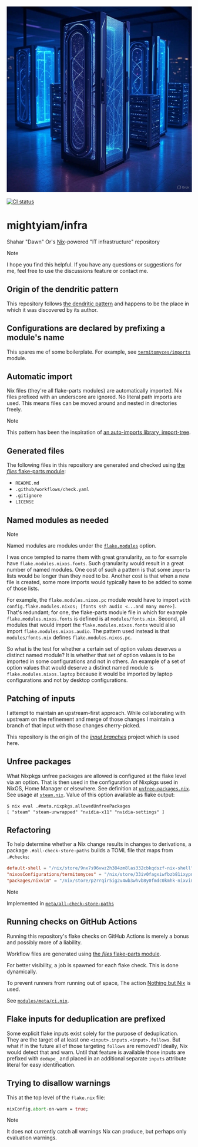 ![Sci-fi looking server room](./modules/meta/logo/logo.jpg)

<a href="https://github.com/mightyiam/infra/actions/workflows/check.yaml?query=branch%3Amain">
<img
  alt="CI status"
  src="https://img.shields.io/github/actions/workflow/status/mightyiam/infra/check.yaml?style=for-the-badge&branch=main&label=Check"
>
</a>

# mightyiam/infra

Shahar "Dawn" Or's [Nix](https://nix.dev)-powered "IT infrastructure" repository

> [!NOTE]
> I hope you find this helpful.
> If you have any questions or suggestions for me, feel free to use the discussions feature or contact me.

## Origin of the dendritic pattern

This repository follows [the dendritic pattern](https://github.com/mightyiam/dendritic)
and happens to be the place in which it was discovered by its author.

## Configurations are declared by prefixing a module's name

This spares me of some boilerplate.
For example, see [`termitomyces/imports`](modules/termitomyces/imports.nix) module.

## Automatic import

Nix files (they're all flake-parts modules) are automatically imported.
Nix files prefixed with an underscore are ignored.
No literal path imports are used.
This means files can be moved around and nested in directories freely.

> [!NOTE]
> This pattern has been the inspiration of [an auto-imports library, import-tree](https://github.com/vic/import-tree).

## Generated files

The following files in this repository are generated and checked
using [the _files_ flake-parts module](https://github.com/mightyiam/files):

- `README.md`
- `.github/workflows/check.yaml`
- `.gitignore`
- `LICENSE`

## Named modules as needed

> [!NOTE]
> Named modules are modules under the [`flake.modules`](https://flake.parts/options/flake-parts-modules.html) option.

I was once tempted to name them with great granularity, as to for example have `flake.modules.nixos.fonts`.
Such granularity would result in a great number of named modules.
One cost of such a pattern is that some `imports` lists would be longer than they need to be.
Another cost is that when a new file is created, some more imports would typically have to be added to some of those lists.

For example, the `flake.modules.nixos.pc` module would have to import `with config.flake.modules.nixos; [fonts ssh audio <...and many more>]`.
That's redundant; for one, the flake-parts module file in which for example `flake.modules.nixos.fonts` is defined is at `modules/fonts.nix`.
Second, all modules that would import the `flake.modules.nixos.fonts` would also import `flake.modules.nixos.audio`.
The pattern used instead is that `modules/fonts.nix` defines `flake.modules.nixos.pc`.

So what is the test for whether a certain set of option values deserves a distinct named module?
It is whether that set of option values is to be imported in some configurations and not in others.
An example of a set of option values that would deserve a distinct named module is `flake.modules.nixos.laptop`
because it would be imported by laptop configurations and not by desktop configurations.

## Patching of inputs

I attempt to maintain an upstream-first approach.
While collaborating with upstream on the refinement and merge of those changes
I maintain a branch of that input with those changes cherry-picked.

This repository is the origin of the
[_input branches_](https://github.com/mightyiam/input-branches)
project
which is used here.

## Unfree packages

What Nixpkgs unfree packages are allowed is configured at the flake level via an option.
That is then used in the configuration of Nixpkgs used in NixOS, Home Manager or elsewhere.
See definition at [`unfree-packages.nix`](modules/unfree-packages.nix).
See usage at [`steam.nix`](modules/steam.nix).
Value of this option available as flake output:

```console
$ nix eval .#meta.nixpkgs.allowedUnfreePackages
[ "steam" "steam-unwrapped" "nvidia-x11" "nvidia-settings" ]
```

## Refactoring

To help determine whether a Nix change results in changes to derivations,
a package `.#all-check-store-paths` builds a TOML file that maps from `.#checks`:

```toml
default-shell = "/nix/store/9nx7s96vwz2h384zm8las332cbkqdszf-nix-shell"
"nixosConfigurations/termitomyces" = "/nix/store/33iv0fagxiwfbzb81ixypn14vxl6s468-nixos-system-termitomyces-25.05.20250417.ebe4301"
"packages/nixvim" = "/nix/store/p2rrqir5ig2v4wb3whvb8y0fmdc0kmhk-nixvim"
```

> [!NOTE]
> Implemented in [`meta/all-check-store-paths`](modules/meta/all-check-store-paths.nix)

## Running checks on GitHub Actions

Running this repository's flake checks on GitHub Actions is merely a bonus
and possibly more of a liability.

Workflow files are generated using
[the _files_ flake-parts module](https://github.com/mightyiam/files).

For better visibility, a job is spawned for each flake check.
This is done dynamically.

To prevent runners from running out of space,
The action [Nothing but Nix](https://github.com/marketplace/actions/nothing-but-nix)
is used.

See [`modules/meta/ci.nix`](modules/meta/ci.nix).

## Flake inputs for deduplication are prefixed

Some explicit flake inputs exist solely for the purpose of deduplication.
They are the target of at least one `<input>.inputs.<input>.follows`.
But what if in the future all of those targeting `follows` are removed?
Ideally, Nix would detect that and warn.
Until that feature is available those inputs are prefixed with `dedupe_`
and placed in an additional separate `inputs` attribute literal
for easy identification.

## Trying to disallow warnings

This at the top level of the `flake.nix` file:

```nix
nixConfig.abort-on-warn = true;
```

> [!NOTE]
> It does not currently catch all warnings Nix can produce, but perhaps only evaluation warnings.
